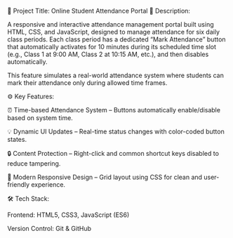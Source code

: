 🎯 Project Title: Online Student Attendance Portal
🧩 Description:

A responsive and interactive attendance management portal built using HTML, CSS, and JavaScript, designed to manage attendance for six daily class periods. Each class period has a dedicated “Mark Attendance” button that automatically activates for 10 minutes during its scheduled time slot (e.g., Class 1 at 9:00 AM, Class 2 at 10:15 AM, etc.), and then disables automatically.

This feature simulates a real-world attendance system where students can mark their attendance only during allowed time frames.

⚙️ Key Features:

⏰ Time-based Attendance System – Buttons automatically enable/disable based on system time.

💡 Dynamic UI Updates – Real-time status changes with color-coded button states.

🔒 Content Protection – Right-click and common shortcut keys disabled to reduce tampering.

🎨 Modern Responsive Design – Grid layout using CSS for clean and user-friendly experience.

🛠️ Tech Stack:

Frontend: HTML5, CSS3, JavaScript (ES6)

Version Control: Git & GitHub
